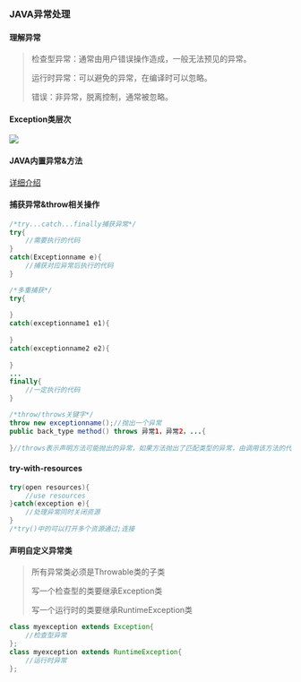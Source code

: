 ### JAVA异常处理

#### 理解异常

> 检查型异常：通常由用户错误操作造成，一般无法预见的异常。
>
> 运行时异常：可以避免的异常，在编译时可以忽略。
>
> 错误：非异常，脱离控制，通常被忽略。

#### Exception类层次

![](E:\素材bag\图片\概念\Java异常处理关系.png)

#### JAVA内置异常&方法

[详细介绍](https://www.runoob.com/java/java-exceptions.html)

#### 捕获异常&throw相关操作

```java
/*try...catch...finally捕获异常*/
try{
    //需要执行的代码
}
catch(Exceptionname e){
    //捕获对应异常后执行的代码
}

/*多重捕获*/
try{
    
}
catch(exceptionname1 e1){
    
}
catch(exceptionname2 e2){
    
}
...
finally{
    //一定执行的代码
}
```

```java
/*throw/throws关键字*/
throw new exceptionname();//抛出一个异常
public back_type method() throws 异常1，异常2，...{
    
}//throws表示声明方法可能抛出的异常，如果方法抛出了匹配类型的异常，由调用该方法的代码处理异常
```

#### try-with-resources

```java
try(open resources){
    //use resources
}catch(exception e){
    //处理异常同时关闭资源
}
/*try()中的可以打开多个资源通过;连接
```

#### 声明自定义异常类

> 所有异常类必须是Throwable类的子类
>
> 写一个检查型的类要继承Exception类
>
> 写一个运行时的类要继承RuntimeException类

```java
class myexception extends Exception{
    //检查型异常
};
class myexception extends RuntimeException{
    //运行时异常
};
```

